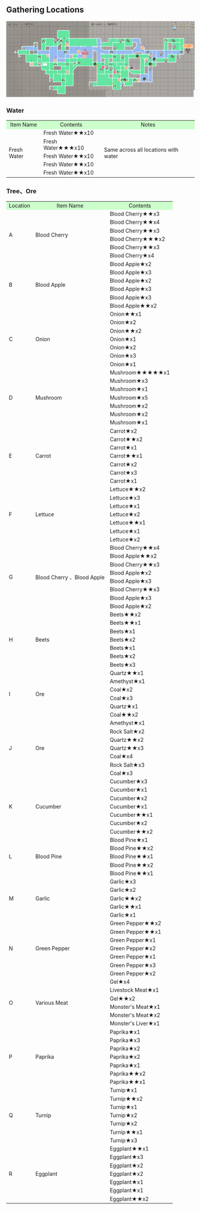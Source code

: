 <h2>Gathering Locations</h2>

![gl](../../../assets/images/wiki/map/0.22mapG.png)

### Water

<table>
<tbody><tr class="atwiki_tr_odd atwiki_tr_1">		<td style="background-color:#CFC;text-align:center;">Item Name</td>
		<td style="background-color:#CFC;text-align:center;">Contents</td>
		<td style="background-color:#CFC;text-align:center;">Notes</td></tr>
<tr class="atwiki_tr_even atwiki_tr_2">		<td rowspan="5" style="vertical-align:MIDDLE;">Fresh Water </td>
		<td style="">Fresh Water★★x10</td>
		<td rowspan="5" style="vertical-align:MIDDLE;">Same across all locations with water</td></tr>
<tr class="atwiki_tr_odd atwiki_tr_3">
		<td style="">Fresh Water★★★x10</td>
</tr>
<tr class="atwiki_tr_even atwiki_tr_4">
		<td style="">Fresh Water★★x10</td>
</tr>
<tr class="atwiki_tr_odd atwiki_tr_5">
		<td style="">Fresh Water★★x10</td>
</tr>
<tr class="atwiki_tr_even atwiki_tr_6">
		<td style="">Fresh Water★★x10</td>
</tr>
</tbody></table>

### Tree、Ore

<table>
<tbody><tr class="atwiki_tr_odd atwiki_tr_1">		<td style="background-color:#CFC;text-align:center;">Location</td>
		<td style="background-color:#CFC;text-align:center;">Item Name</td>
		<td style="background-color:#CFC;text-align:center;">Contents</td></tr>
<tr class="atwiki_tr_even atwiki_tr_2">		<td rowspan="6" style="vertical-align:MIDDLE;">A</td>
		<td rowspan="6" style="vertical-align:MIDDLE;">Blood Cherry </td>
		<td style="">Blood Cherry★★x3</td></tr>
<tr class="atwiki_tr_odd atwiki_tr_3">
		<td style="">Blood Cherry★★x4</td></tr>
<tr class="atwiki_tr_even atwiki_tr_4">
		<td style="">Blood Cherry★★x3</td></tr>
<tr class="atwiki_tr_odd atwiki_tr_5">
		<td style="">Blood Cherry★★★x2</td></tr>
<tr class="atwiki_tr_even atwiki_tr_6">
		<td style="">Blood Cherry★★x3</td></tr>
<tr class="atwiki_tr_odd atwiki_tr_7">
		<td style="">Blood Cherry★x4</td></tr>
<tr class="atwiki_tr_even atwiki_tr_8">		<td rowspan="6" style="vertical-align:MIDDLE;">B</td>
		<td rowspan="6" style="vertical-align:MIDDLE;">Blood Apple</td>
		<td style="">Blood Apple★x2</td></tr>
<tr class="atwiki_tr_odd atwiki_tr_9">
		<td style="">Blood Apple★x3</td></tr>
<tr class="atwiki_tr_even atwiki_tr_10">
		<td style="">Blood Apple★x2</td></tr>
<tr class="atwiki_tr_odd atwiki_tr_11">
		<td style="">Blood Apple★x3</td></tr>
<tr class="atwiki_tr_even atwiki_tr_12">
		<td style="">Blood Apple★x3</td></tr>
<tr class="atwiki_tr_odd atwiki_tr_13">
		<td style="">Blood Apple★★x2</td></tr>
<tr class="atwiki_tr_even atwiki_tr_14">		<td rowspan="7" style="vertical-align:MIDDLE;">C</td>
		<td rowspan="7" style="vertical-align:MIDDLE;">Onion</td>
		<td style="">Onion★★x1</td></tr>
<tr class="atwiki_tr_odd atwiki_tr_15">
		<td style="">Onion★x2</td></tr>
<tr class="atwiki_tr_even atwiki_tr_16">
		<td style="">Onion★★x2</td></tr>
<tr class="atwiki_tr_odd atwiki_tr_17">
		<td style="">Onion★x1</td></tr>
<tr class="atwiki_tr_even atwiki_tr_18">
		<td style="">Onion★x2</td></tr>
<tr class="atwiki_tr_odd atwiki_tr_19">
		<td style="">Onion★x3</td></tr>
<tr class="atwiki_tr_even atwiki_tr_20">
		<td style="">Onion★x1</td></tr>
<tr class="atwiki_tr_odd atwiki_tr_21">		<td rowspan="7" style="vertical-align:MIDDLE;">D</td>
		<td rowspan="7" style="vertical-align:MIDDLE;">Mushroom</td>
		<td style="">Mushroom★★★★★x1</td></tr>
<tr class="atwiki_tr_even atwiki_tr_22">
		<td style="">Mushroom★x3</td></tr>
<tr class="atwiki_tr_odd atwiki_tr_23">
		<td style="">Mushroom★x1</td></tr>
<tr class="atwiki_tr_even atwiki_tr_24">
		<td style="">Mushroom★x5</td></tr>
<tr class="atwiki_tr_odd atwiki_tr_25">
		<td style="">Mushroom★x2</td></tr>
<tr class="atwiki_tr_even atwiki_tr_26">
		<td style="">Mushroom★x2</td></tr>
<tr class="atwiki_tr_odd atwiki_tr_27">
		<td style="">Mushroom★x1</td></tr>
<tr class="atwiki_tr_even atwiki_tr_28">		<td rowspan="7" style="vertical-align:MIDDLE;">E</td>
		<td rowspan="7" style="vertical-align:MIDDLE;">Carrot</td>
		<td style="">Carrot★x2</td></tr>
<tr class="atwiki_tr_odd atwiki_tr_29">
		<td style="">Carrot★★x2</td></tr>
<tr class="atwiki_tr_even atwiki_tr_30">
		<td style="">Carrot★x1</td></tr>
<tr class="atwiki_tr_odd atwiki_tr_31">
		<td style="">Carrot★★x1</td></tr>
<tr class="atwiki_tr_even atwiki_tr_32">
		<td style="">Carrot★x2</td></tr>
<tr class="atwiki_tr_odd atwiki_tr_33">
		<td style="">Carrot★x3</td></tr>
<tr class="atwiki_tr_even atwiki_tr_34">
		<td style="">Carrot★x1</td></tr>
<tr class="atwiki_tr_odd atwiki_tr_35">		<td rowspan="7" style="vertical-align:MIDDLE;">F</td>
		<td rowspan="7" style="vertical-align:MIDDLE;">Lettuce</td>
		<td style="">Lettuce★★x2</td></tr>
<tr class="atwiki_tr_even atwiki_tr_36">
		<td style="">Lettuce★x3</td></tr>
<tr class="atwiki_tr_odd atwiki_tr_37">
		<td style="">Lettuce★x1</td></tr>
<tr class="atwiki_tr_even atwiki_tr_38">
		<td style="">Lettuce★x2</td></tr>
<tr class="atwiki_tr_odd atwiki_tr_39">
		<td style="">Lettuce★★x1</td></tr>
<tr class="atwiki_tr_even atwiki_tr_40">
		<td style="">Lettuce★x1</td></tr>
<tr class="atwiki_tr_odd atwiki_tr_41">
		<td style="">Lettuce★x2</td></tr>
<tr class="atwiki_tr_even atwiki_tr_42">		<td rowspan="8" style="vertical-align:MIDDLE;">G</td>
		<td rowspan="8" style="vertical-align:MIDDLE;">Blood Cherry 、Blood Apple</td>
		<td style="">Blood Cherry★★x4</td></tr>
<tr class="atwiki_tr_odd atwiki_tr_43">
		<td style="">Blood Apple★★x2</td></tr>
<tr class="atwiki_tr_even atwiki_tr_44">
		<td style="">Blood Cherry★★x3</td></tr>
<tr class="atwiki_tr_odd atwiki_tr_45">
		<td style="">Blood Apple★x2</td></tr>
<tr class="atwiki_tr_even atwiki_tr_46">
		<td style="">Blood Apple★x3</td></tr>
<tr class="atwiki_tr_odd atwiki_tr_47">
		<td style="">Blood Cherry★★x3</td></tr>
<tr class="atwiki_tr_even atwiki_tr_48">
		<td style="">Blood Apple★x3</td></tr>
<tr class="atwiki_tr_odd atwiki_tr_49">
		<td style="">Blood Apple★x2</td></tr>
<tr class="atwiki_tr_even atwiki_tr_50">		<td rowspan="7" style="vertical-align:MIDDLE;">H</td>
		<td rowspan="7" style="vertical-align:MIDDLE;">Beets</td>
		<td style="">Beets★★x2</td></tr>
<tr class="atwiki_tr_odd atwiki_tr_51">
		<td style="">Beets★★x1</td></tr>
<tr class="atwiki_tr_even atwiki_tr_52">
		<td style="">Beets★x1</td></tr>
<tr class="atwiki_tr_odd atwiki_tr_53">
		<td style="">Beets★x2</td></tr>
<tr class="atwiki_tr_even atwiki_tr_54">
		<td style="">Beets★x1</td></tr>
<tr class="atwiki_tr_odd atwiki_tr_55">
		<td style="">Beets★x2</td></tr>
<tr class="atwiki_tr_even atwiki_tr_56">
		<td style="">Beets★x3</td></tr>
<tr class="atwiki_tr_odd atwiki_tr_57">		<td rowspan="6" style="vertical-align:MIDDLE;">I</td>
		<td rowspan="6" style="vertical-align:MIDDLE;">Ore</td>
		<td style="">Quartz★★x1</td></tr>
<tr class="atwiki_tr_even atwiki_tr_58">
		<td style="">Amethyst★x1</td></tr>
<tr class="atwiki_tr_odd atwiki_tr_59">
		<td style="">Coal★x2</td></tr>
<tr class="atwiki_tr_even atwiki_tr_60">
		<td style="">Coal★x3</td></tr>
<tr class="atwiki_tr_odd atwiki_tr_61">
		<td style="">Quartz★x1</td></tr>
<tr class="atwiki_tr_even atwiki_tr_62">
		<td style="">Coal★★x2</td></tr>
<tr class="atwiki_tr_odd atwiki_tr_63">		<td rowspan="7" style="vertical-align:MIDDLE;">J</td>
		<td rowspan="7" style="vertical-align:MIDDLE;">Ore</td>
		<td style="">Amethyst★x1</td></tr>
<tr class="atwiki_tr_even atwiki_tr_64">
		<td style="">Rock Salt★x2</td></tr>
<tr class="atwiki_tr_odd atwiki_tr_65">
		<td style="">Quartz★★x2</td></tr>
<tr class="atwiki_tr_even atwiki_tr_66">
		<td style="">Quartz★★x3</td></tr>
<tr class="atwiki_tr_odd atwiki_tr_67">
		<td style="">Coal★x4</td></tr>
<tr class="atwiki_tr_even atwiki_tr_68">
		<td style="">Rock Salt★x3</td></tr>
<tr class="atwiki_tr_odd atwiki_tr_69">
		<td style="">Coal★x3</td></tr>
<tr class="atwiki_tr_even atwiki_tr_70">		<td rowspan="7" style="vertical-align:MIDDLE;">K</td>
		<td rowspan="7" style="vertical-align:MIDDLE;">Cucumber</td>
		<td style="">Cucumber★x3</td></tr>
<tr class="atwiki_tr_odd atwiki_tr_71">
		<td style="">Cucumber★x1</td></tr>
<tr class="atwiki_tr_even atwiki_tr_72">
		<td style="">Cucumber★x2</td></tr>
<tr class="atwiki_tr_odd atwiki_tr_73">
		<td style="">Cucumber★x1</td></tr>
<tr class="atwiki_tr_even atwiki_tr_74">
		<td style="">Cucumber★★x1</td></tr>
<tr class="atwiki_tr_odd atwiki_tr_75">
		<td style="">Cucumber★x2</td></tr>
<tr class="atwiki_tr_even atwiki_tr_76">
		<td style="">Cucumber★★x2</td></tr>
<tr class="atwiki_tr_odd atwiki_tr_77">		<td rowspan="5" style="vertical-align:MIDDLE;">L</td>
		<td rowspan="5" style="vertical-align:MIDDLE;">Blood Pine</td>
		<td style="">Blood Pine★x1</td></tr>
<tr class="atwiki_tr_even atwiki_tr_78">
		<td style="">Blood Pine★★x2</td></tr>
<tr class="atwiki_tr_odd atwiki_tr_79">
		<td style="">Blood Pine★★x1</td></tr>
<tr class="atwiki_tr_even atwiki_tr_80">
		<td style="">Blood Pine★★x2</td></tr>
<tr class="atwiki_tr_odd atwiki_tr_81">
		<td style="">Blood Pine★★x1</td></tr>
<tr class="atwiki_tr_even atwiki_tr_82">		<td rowspan="5" style="vertical-align:MIDDLE;">M</td>
		<td rowspan="5" style="vertical-align:MIDDLE;">Garlic</td>
		<td style="">Garlic★x3</td></tr>
<tr class="atwiki_tr_odd atwiki_tr_83">
		<td style="">Garlic★x2</td></tr>
<tr class="atwiki_tr_even atwiki_tr_84">
		<td style="">Garlic★★x2</td></tr>
<tr class="atwiki_tr_odd atwiki_tr_85">
		<td style="">Garlic★★x1</td></tr>
<tr class="atwiki_tr_even atwiki_tr_86">
		<td style="">Garlic★x1</td></tr>
<tr class="atwiki_tr_odd atwiki_tr_87">		<td rowspan="7" style="vertical-align:MIDDLE;">N</td>
		<td rowspan="7" style="vertical-align:MIDDLE;">Green Pepper</td>
		<td style="">Green Pepper★★x2</td></tr>
<tr class="atwiki_tr_even atwiki_tr_88">
		<td style="">Green Pepper★★x1</td></tr>
<tr class="atwiki_tr_odd atwiki_tr_89">
		<td style="">Green Pepper★x1</td></tr>
<tr class="atwiki_tr_even atwiki_tr_90">
		<td style="">Green Pepper★x2</td></tr>
<tr class="atwiki_tr_odd atwiki_tr_91">
		<td style="">Green Pepper★x1</td></tr>
<tr class="atwiki_tr_even atwiki_tr_92">
		<td style="">Green Pepper★x3</td></tr>
<tr class="atwiki_tr_odd atwiki_tr_93">
		<td style="">Green Pepper★x2</td></tr>
<tr class="atwiki_tr_even atwiki_tr_94">		<td rowspan="6" style="vertical-align:MIDDLE;">O</td>
		<td rowspan="6" style="vertical-align:MIDDLE;">Various Meat</td>
		<td style="">Gel★x4</td></tr>
<tr class="atwiki_tr_odd atwiki_tr_95">
		<td style="">Livestock Meat★x1</td></tr>
<tr class="atwiki_tr_even atwiki_tr_96">
		<td style="">Gel★★x2</td></tr>
<tr class="atwiki_tr_odd atwiki_tr_97">
		<td style="">Monster's Meat★x1</td></tr>
<tr class="atwiki_tr_even atwiki_tr_98">
		<td style="">Monster's Meat★x2</td></tr>
<tr class="atwiki_tr_odd atwiki_tr_99">
		<td style="">Monster's Liver★x1</td></tr>
<tr class="atwiki_tr_even atwiki_tr_100">		<td rowspan="7" style="vertical-align:MIDDLE;">P</td>
		<td rowspan="7" style="vertical-align:MIDDLE;">Paprika</td>
		<td style="">Paprika★x1</td></tr>
<tr class="atwiki_tr_odd atwiki_tr_101">
		<td style="">Paprika★x3</td></tr>
<tr class="atwiki_tr_even atwiki_tr_102">
		<td style="">Paprika★x2</td></tr>
<tr class="atwiki_tr_odd atwiki_tr_103">
		<td style="">Paprika★x2</td></tr>
<tr class="atwiki_tr_even atwiki_tr_104">
		<td style="">Paprika★x1</td></tr>
<tr class="atwiki_tr_odd atwiki_tr_105">
		<td style="">Paprika★★x2</td></tr>
<tr class="atwiki_tr_even atwiki_tr_106">
		<td style="">Paprika★★x1</td></tr>
<tr class="atwiki_tr_odd atwiki_tr_107">		<td rowspan="7" style="vertical-align:MIDDLE;">Q</td>
		<td rowspan="7" style="vertical-align:MIDDLE;">Turnip</td>
		<td style="">Turnip★x1</td></tr>
<tr class="atwiki_tr_even atwiki_tr_108">
		<td style="">Turnip★★x2</td></tr>
<tr class="atwiki_tr_odd atwiki_tr_109">
		<td style="">Turnip★x1</td></tr>
<tr class="atwiki_tr_even atwiki_tr_110">
		<td style="">Turnip★x2</td></tr>
<tr class="atwiki_tr_odd atwiki_tr_111">
		<td style="">Turnip★x2</td></tr>
<tr class="atwiki_tr_even atwiki_tr_112">
		<td style="">Turnip★★x1</td></tr>
<tr class="atwiki_tr_odd atwiki_tr_113">
		<td style="">Turnip★x3</td></tr>
<tr class="atwiki_tr_even atwiki_tr_114">		<td rowspan="7" style="vertical-align:MIDDLE;">R</td>
		<td rowspan="7" style="vertical-align:MIDDLE;">Eggplant</td>
		<td style="">Eggplant★★x1</td></tr>
<tr class="atwiki_tr_odd atwiki_tr_115">
		<td style="">Eggplant★x3</td></tr>
<tr class="atwiki_tr_even atwiki_tr_116">
		<td style="">Eggplant★x2</td></tr>
<tr class="atwiki_tr_odd atwiki_tr_117">
		<td style="">Eggplant★x2</td></tr>
<tr class="atwiki_tr_even atwiki_tr_118">
		<td style="">Eggplant★x1</td></tr>
<tr class="atwiki_tr_odd atwiki_tr_119">
		<td style="">Eggplant★x1</td></tr>
<tr class="atwiki_tr_even atwiki_tr_120">
		<td style="">Eggplant★★x2</td></tr>
</tbody></table>

